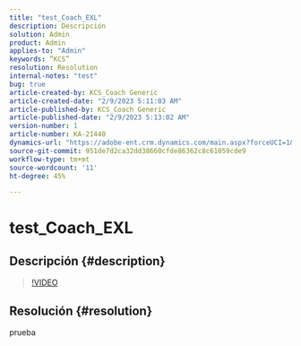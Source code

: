 ```yaml
---
title: "test_Coach_EXL"
description: Descripción
solution: Admin
product: Admin
applies-to: "Admin"
keywords: “KCS”
resolution: Resolution
internal-notes: "test"
bug: true
article-created-by: KCS_Coach Generic
article-created-date: "2/9/2023 5:11:03 AM"
article-published-by: KCS_Coach Generic
article-published-date: "2/9/2023 5:13:02 AM"
version-number: 1
article-number: KA-21440
dynamics-url: "https://adobe-ent.crm.dynamics.com/main.aspx?forceUCI=1&pagetype=entityrecord&etn=knowledgearticle&id=c779831f-38a8-ed11-aad1-6045bd0067ea"
source-git-commit: 951de7d2ca32dd38660cfde86362c8c61059cde9
workflow-type: tm+mt
source-wordcount: '11'
ht-degree: 45%

---
```


# test_Coach_EXL

## Descripción {#description}



>[!VIDEO](https://video.tv.adobe.com/v/18696?quality=9&amp;learn=on)




## Resolución {#resolution}


prueba
